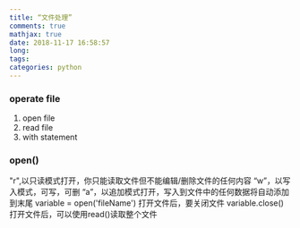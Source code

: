 ```yaml
---
title: “文件处理”
comments: true
mathjax: true
date: 2018-11-17 16:58:57
long:
tags:
categories: python
---
```

### operate file 
1. open file
2. read file
3. with statement
### open()
"r",以只读模式打开，你只能读取文件但不能编辑/删除文件的任何内容
“w”，以写入模式，可写，可删
“a”，以追加模式打开，写入到文件中的任何数据将自动添加到末尾
variable = open('fileName')
打开文件后，要关闭文件
variable.close()
打开文件后，可以使用read()读取整个文件

